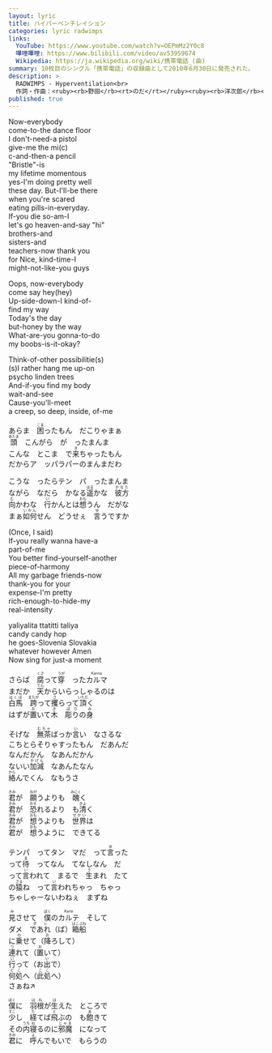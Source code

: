 ```yaml
---
layout: lyric
title: ハイパーベンチレイション
categories: lyric radwimps
links:
  YouTube: https://www.youtube.com/watch?v=OEPmMz2Y0c8
  嗶哩嗶哩: https://www.bilibili.com/video/av53959674
  Wikipedia: https://ja.wikipedia.org/wiki/携帯電話_(曲)
summary: 10枚目のシングル「携帯電話」の収録曲として2010年6月30日に発売された。
description: >
  RADWIMPS - Hyperventilation<br>
  作詞・作曲：<ruby><rb>野田</rb><rt>のだ</rt></ruby><ruby><rb>洋次郎</rb><rt>ようじろう</rt></ruby><br>
published: true
---
```


Now-everybody<br>come-to-the dance floor<br>I don't-need-a pistol<br>give-me the mi(c)<br>c-and-then-a pencil<br> &quot;Bristle&quot;-is<br>my lifetime momentous<br>yes-I'm doing pretty well<br>these day. But-I'll-be there<br>when you're scared<br>eating pills-in-everyday.<br>If-you die so-am-I<br>let's go heaven-and-say &quot;hi&quot;<br>brothers-and<br>sisters-and<br>teachers-now thank you<br>for Nice, kind-time-I<br>might-not-like-you guys<br>

Oops, now-everybody<br>come say hey(hey)<br>Up-side-down-I kind-of-<br>find my way<br>Today's the day<br>but-honey by the way<br>What-are-you gonna-to-do<br>my boobs-is-it-okay?<br>

Think-of-other possibilitie(s)<br>(s)I rather hang me up-on<br>psycho linden trees<br>And-if-you find my body<br>wait-and-see<br>Cause-you'll-meet<br>a creep, so deep, inside, of-me<br>

あらま　<ruby><rb>困</rb><rt>こま</rt></ruby>ったもん　だこりゃまぁ<br><ruby><rb>頭</rb><rt>あたま</rt></ruby>　こんがら　が　ったまんま<br>こんな　とこま　で<ruby><rb>来</rb><rt>き</rt></ruby>ちゃったもん<br>だからア　ッパラパーのまんまだわ<br>

こうな　ったらテン　パ　ったまんま<br>ながら　なだら　かなる<ruby><rb>遥</rb><rt>はる</rt></ruby>かな　<ruby><rb>彼方</rb><rt>かなた</rt></ruby><br><ruby><rb>向</rb><rt>む</rt></ruby>かわな　<ruby><rb>行</rb><rt>い</rt></ruby>かんとは<ruby><rb>想</rb><rt>おも</rt></ruby>うん　だがな<br>まぁ<ruby><rb>如何</rb><rt>いかん</rt></ruby>せん　どうせぇ　<ruby><rb>言</rb><rt>ゆ</rt></ruby>うですか<br>

(Once, I said)<br>If-you really wanna have-a<br>part-of-me<br>You better find-yourself-another<br>piece-of-harmony<br>All my garbage friends-now<br>thank-you for your<br>expense-I'm pretty<br>rich-enough-to-hide-my<br>real-intensity<br>

yaliyalita ttatitti taliya<br>candy candy hop<br>he goes-Slovenia Slovakia<br>whatever however Amen<br>Now sing for just-a moment<br>

さらば　<ruby><rb>腐</rb><rt>くさ</rt></ruby>って<ruby><rb>穿</rb><rt>うが</rt></ruby>　った<ruby><rb>カルマ</rb><rt>Karma</rt></ruby><br>まだか　<ruby><rb>天</rb><rt>てん</rt></ruby>からいらっしゃるのは<br><ruby><rb>白馬</rb><rt>はくば</rt></ruby>　<ruby><rb>跨</rb><rt>またが</rt></ruby>って<ruby><rb>攫</rb><rt>さ</rt></ruby>らって<ruby><rb>頂</rb><rt>いただ</rt></ruby>く<br>はずが<ruby><rb>置</rb><rt>お</rt></ruby>いて<ruby><rb>木　彫り</rb><rt>き　ぼり</rt></ruby>の<ruby><rb>身</rb><rt>み</rt></ruby><br>

そげな　<ruby><rb>無茶</rb><rt>むちゃ</rt></ruby>ばっか<ruby><rb>言</rb><rt>い</rt></ruby>い　なさるな<br>こちとらそりゃすったもん　だあんだ<br>なんだかん　なあんだかん<br>ないい<ruby><rb>加減</rb><rt>かげん</rt></ruby>　なあんたなん<br><ruby><rb>絡</rb><rt>から</rt></ruby>んでくん　なもうさ<br>

<ruby><rb>君</rb><rt>きみ</rt></ruby>が　<ruby><rb>願</rb><rt>ねが</rt></ruby>うよりも　<ruby><rb>醜</rb><rt>みにく</rt></ruby>く<br><ruby><rb>君</rb><rt>きみ</rt></ruby>が　<ruby><rb>恐</rb><rt>おそ</rt></ruby>れるより　も<ruby><rb>清</rb><rt>きよ</rt></ruby>く<br><ruby><rb>君</rb><rt>きみ</rt></ruby>が　<ruby><rb>想</rb><rt>おも</rt></ruby>うよりも　<ruby><rb>世界</rb><rt>せかい</rt></ruby>は<br><ruby><rb>君</rb><rt>きみ</rt></ruby>が　<ruby><rb>想</rb><rt>おも</rt></ruby>うように　できてる<br>

テンパ　ってタン　マだ　って<ruby><rb>言</rb><rt>ゆ</rt></ruby>った<br>って<ruby><rb>待</rb><rt>ま</rt></ruby>　ってなん　てなしなん　だ<br>って<ruby><rb>言</rb><rt>い</rt></ruby>われて　まるで　<ruby><rb>生</rb><rt>う</rt></ruby>まれ　たて<br>の<ruby><rb>猿</rb><rt>さる</rt></ruby>ね　って<ruby><rb>言</rb><rt>い</rt></ruby>われちゃっ　ちゃっ<br>ちゃしゃーないわねぇ　まずね<br>

<ruby><rb>見</rb><rt>み</rt></ruby>させて　<ruby><rb>僕</rb><rt>ぼく</rt></ruby>の<ruby><rb>カルテ</rb><rt>Karte</rt></ruby>　そして<br>ダメ　<ruby><rb>であれ</rb><rt>ダレ</rt></ruby>（ば）<ruby><rb>箱船</rb><rt>はこぶね</rt></ruby><br>に<ruby><rb>乗</rb><rt>の</rt></ruby>せて（<ruby><rb>降</rb><rt>お</rt></ruby>ろして）<br><ruby><rb>連</rb><rt>つ</rt></ruby>れて（<ruby><rb>置</rb><rt>お</rt></ruby>いて）<br><ruby><rb>行</rb><rt>い</rt></ruby>って（お<ruby><rb>出</rb><rt>い</rt></ruby>で）<br><ruby><rb>何処</rb><rt>どこ</rt></ruby>へ（<ruby><rb>此処</rb><rt>ここ</rt></ruby>へ）<br>さぁね↗<br>

<ruby><rb>僕</rb><rt>ぼく</rt></ruby>に　<ruby><rb>羽根</rb><rt>はね</rt></ruby>が<ruby><rb>生</rb><rt>は</rt></ruby>えた　ところで<br><ruby><rb>少</rb><rt>すこ</rt></ruby>し　<ruby><rb>経</rb><rt>た</rt></ruby>てば<ruby><rb>飛</rb><rt>と</rt></ruby>ぶの　も<ruby><rb>飽</rb><rt>あ</rt></ruby>きて<br>その<ruby><rb>内</rb><rt>うち</rt></ruby><ruby><rb>寝</rb><rt>ね</rt></ruby>るのに<ruby><rb>邪魔</rb><rt>じゃま</rt></ruby>　になって<br><ruby><rb>君</rb><rt>きみ</rt></ruby>に　<ruby><rb>呼</rb><rt>よ</rt></ruby>んでもいで　もらうの<br>

